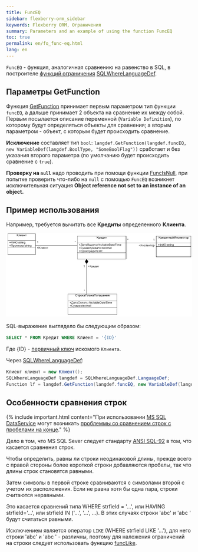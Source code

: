 ```yaml
---
title: FuncEQ
sidebar: flexberry-orm_sidebar
keywords: Flexberry ORM, Ограничения
summary: Parameters and an example of using the function FuncEQ
toc: true
permalink: en/fo_func-eq.html
lang: en
---
```


`FuncEQ` - функция, аналогичная сравнению на равенство в SQL, в построителе [функций ограничения](fo_limit-function.html) [SQLWhereLanguageDef](fo_function-list.html).

## Параметры GetFunction

Функция [GetFunction](fo_function-list.html) принимает первым параметром тип функции `funcEQ`, а дальше принимает 2 объекта на сравнение их между собой. Первым посылается описание переменной (`Variable Definition`), по которому будут определяться объекты для сравнения; а вторым параметром - объект, с которым будет происходить сравнение.

**Исключение** составляет тип `bool`: `langdef.GetFunction(langdef.funcEQ, new VariableDef(langdef.BoolType, "SomeBoolFlag"))` сработает и без указания второго параметра (по умолчанию будет происходить сравнение с `true`).

**Проверку на `null`** надо проводить при помощи функции [FuncIsNull](fo_func-is-null.html), при попытке проверить что-либо на `null` с помощью `FuncEQ` возникнет исключительная ситуация **Object reference not set to an instance of an object.**

## Пример использования

Например, требуется вычитать все **Кредиты** определенного **Клиента**.

![](/images/pages/products/flexberry-orm/query-language/filter-ex-diagram.png)

SQL-выражение выглядело бы следующим образом:

```sql
SELECT * FROM Кредит WHERE Клиент = '{ID}'
```

Где {ID} - [первичный ключ](fo_primary-keys-objects.html) искомого `Клиента`.

Через [SQLWhereLanguageDef](fo_function-list.html):

```csharp   
Клиент клиент = new Клиент();
SQLWhereLanguageDef langdef = SQLWhereLanguageDef.LanguageDef;
Function lf = langdef.GetFunction(langdef.funcEQ, new VariableDef(langdef.GuidType, Information.ExtractPropertyPath<Кредит>(x => x.Клиент)), клиент.__PrimaryKey);
```

## Особенности сравнения строк

{% include important.html content="При использовании [MS SQL DataService](fo_mssql-data-service.html) могут возникать [проблеммы со сравнением строк с пробелами на конце](http://improvingsoftware.com/2009/09/09/beware-of-this-trap-when-comparing-strings-in-t-sql-with-trailing-spaces/)." %}

Дело в том, что MS SQL Sever следует стандарту [ANSI SQL-92](https://ru.wikipedia.org/wiki/SQL-92) в том, что касается сравнения строк.

Чтобы определить, равны ли строки неодинаковой длины, прежде всего с правой стороны более короткой строки добавляются пробелы, так что длины строк становятся равными.

Затем символы в первой строке сравниваются с символами второй с учетом их расположения. Если не равна хотя бы одна пара, строки считаются неравными.

Это касается сравнений типа WHERE strfield = '...', или HAVING strfield='...', или strfield IN ('...', '...', ...). В этих случаях строки 'abc' и 'abc  ' будут считаться равными.

Исключением является оператор `LIKE` (WHERE strfield LIKE '...'), для него строки 'abc' и 'abc  ' - различны, поэтому для наложения ограничений на строки следует использовать функцию [funcLike](fo_func-like.html).
